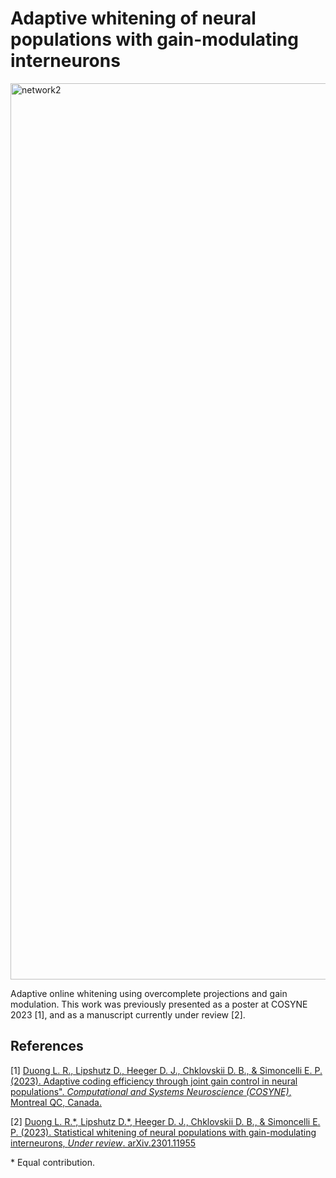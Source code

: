 # Adaptive whitening of neural populations with gain-modulating interneurons

<img width="1434" alt="network2" src="https://user-images.githubusercontent.com/8090896/206334536-316da3b8-6278-41c5-9cc7-58745125e32f.png">

Adaptive online whitening using overcomplete projections and gain modulation. This work was previously presented as a poster at COSYNE 2023 [1], and as a manuscript currently under review [2].

## References

[1] [Duong L. R., Lipshutz D., Heeger D. J., Chklovskii D. B., & Simoncelli E. P. (2023). Adaptive coding efficiency through joint gain control in neural populations". _Computational and Systems Neuroscience (COSYNE)_, Montreal QC, Canada.](https://doi.org/10.57736/c514-ad88)

[2] [Duong L. R.\*, Lipshutz D.\*, Heeger D. J., Chklovskii D. B., & Simoncelli E. P. (2023). Statistical whitening of neural populations with gain-modulating interneurons, _Under review_. arXiv.2301.11955](  
<https://doi.org/10.48550/arXiv.2301.11955>)

\* Equal contribution.
